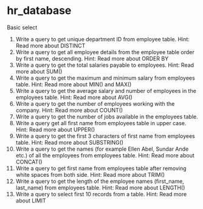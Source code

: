# hr_database
Basic select

1. Write a query to get unique department ID from employee table.
Hint: Read more about DISTINCT
2. Write a query to get all employee details from the employee table order by first name, descending.
Hint: Read more about ORDER BY
3. Write a query to get the total salaries payable to employees.
Hint: Read more about SUM()
4. Write a query to get the maximum and minimum salary from employees table.
Hint: Read more about MIN() and MAX()
5. Write a query to get the average salary and number of employees in the employees table.
Hint: Read more about AVG()
6. Write a query to get the number of employees working with the company.
Hint: Read more about COUNT()
7. Write a query to get the number of jobs available in the employees table.
8. Write a query get all first name from employees table in upper case.
Hint: Read more about UPPER()
9. Write a query to get the first 3 characters of first name from employees table.
Hint: Read more about SUBSTRING()
10. Write a query to get the names (for example Ellen Abel, Sundar Ande etc.) of all the employees from employees table.
Hint: Read more about CONCAT()
11. Write a query to get first name from employees table after removing white spaces from both side.
Hint: Read more about TRIM()
12. Write a query to get the length of the employee names (first_name, last_name) from employees table.
Hint: Read more about LENGTH()
13. Write a query to select first 10 records from a table.
Hint: Read more about LIMIT
